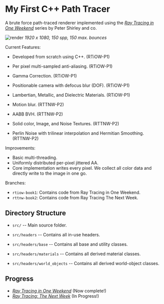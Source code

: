 My First C++ Path Tracer
====================================================================================================

A brute force path-traced renderer implemented using the [_Ray Tracing in One Weekend_](https://raytracing.github.io/books/RayTracingInOneWeekend.html) series by Peter Shirley and co.

![render](https://github.com/essentialblend/weekend-raytracing/assets/73982939/32654630-fedf-4d0e-845f-a3b850ddc585)
*1920 x 1080, 150 spp, 150 max. bounces*

Current Features:
- Developed from scratch using C++. (RTiOW-P1)
- Per pixel multi-sampled anti-aliasing. (RTiOW-P1)
- Gamma Correction. (RTiOW-P1)
- Positionable camera with defocus blur (DOF). (RTiOW-P1)
- Lambertian, Metallic, and Dielectric Materials. (RTiOW-P1)
  
- Motion blur. (RTTNW-P2)
- AABB BVH. (RTTNW-P2)
- Solid color, Image, and Noise Textures. (RTTNW-P2)
- Perlin Noise with trilinear interpolation and Hermitian Smoothing. (RTTNW-P2)

Improvements:
- Basic multi-threading.
- Uniformly distributed per-pixel jittered AA.
- Core implementation writes every pixel. We collect all color data and directly write to the image in one go.

Branches:
- `rtiow-book1`: Contains code from Ray Tracing in One Weekend.
- `rttnw-book2`: Contains code from Ray Tracing The Next Week.

Directory Structure
-------------------
  - `src/` --
    Main source folder.

  - `src/headers` --
    Contains all in-use headers.

  - `src/headers/base` --
    Contains all base and utility classes.

  - `src/headers/materials` --
    Contains all derived material classes.

  - `src/headers/world_objects` --
    Contains all derived world-object classes.

Progress
--------------------
- [_Ray Tracing in One Weekend_](https://raytracing.github.io/books/RayTracingInOneWeekend.html) (Now complete!)
- [_Ray Tracing: The Next Week_](https://raytracing.github.io/books/RayTracingTheNextWeek.html) (In Progress!)
